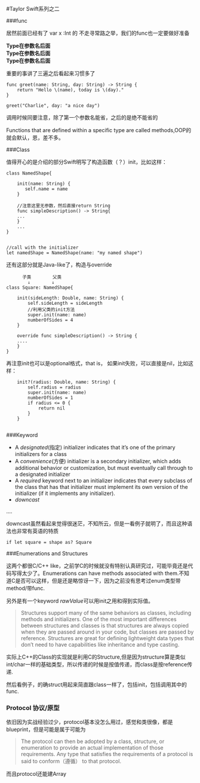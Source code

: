 #Taylor Swift系列之二

###func

居然前面已经有了 var x :Int 的 不走寻常路之举，我们的func也一定要做好准备

**Type在参数名后面**<br /> 
**Type在参数名后面**<br /> 
**Type在参数名后面**<br /> 


重要的事讲了三遍之后看起来习惯多了

```
func greet(name: String, day: String) -> String {
    return "Hello \(name), today is \(day)."
}

greet("Charlie", day: "a nice day")
```
调用时候同要注意，除了第一个参数名能省，之后的是绝不能省的

Functions that are defined within a specific type are called methods,OOP的就会默认，恩，差不多。


###Class

值得开心的是介绍的部分Swift明写了构造函数（？）init，比如这样：

```
class NamedShape{

    init(name: String) {
       self.name = name
    }
    
    //注意这里无参数，然后直接return String
    func simpleDescription() -> String{
    ...
    }
    ...
}
    

//call with the initializer
let namedShape = NamedShape(name: "my named shape")

```

还有这部分就是Java-like了，构造与override

```
	  子类		父类
		↓        ↓
class Square: NamedShape{

	init(sideLength: Double, name: String) {
        self.sideLength = sideLength
        //利用父类的init方法
        super.init(name: name)
        numberOfSides = 4
    }
    
    override func simpleDescription() -> String {
    ....
    }
}

```

再注意init也可以是optional格式，that is， 如果init失败，可以直接是nil，比如这样：

```
    init?(radius: Double, name: String) {
        self.radius = radius
        super.init(name: name)
        numberOfSides = 1
        if radius <= 0 {
            return nil
        }
    }
     
```

###Keyword

- A *designated*(指定) initializer indicates that it’s one of the primary initializers for a class
- A *convenience*(方便) initializer is a secondary initializer, which adds additional behavior or customization, but must eventually call through to a designated initializer
- A *required* keyword next to an initializer indicates that every subclass of the class that has that initializer must implement its own version of the initializer (if it implements any initializer).
- *downcast* 

....



downcast虽然看起来觉得很迷茫，不知所云，但是一看例子就明了，而且这种语法也非常有英语的特质

```
if let square = shape as? Square 
```


###Enumerations and Structures

这两个都很C/C++ like，之前学C的时候就没有特别认真研究过，可能毕竟还是代码写得太少了。Enumerations can have methods associated with them.不知道C是否可以这样，但是还是略惊讶一下，因为之前没有思考过enum类型带method/带func.

另外是有一个keyword *rawValue*可以用init之用和得到实际值。


>Structures support many of the same behaviors as classes, including methods and initializers. One of the most important differences between structures and classes is that structures are always copied when they are passed around in your code, but classes are passed by reference. Structures are great for defining lightweight data types that don’t need to have capabilities like inheritance and type casting.

实际上C++的Class的实现就是利用C的Structure,但是因为structure算是类似int/char一样的基础类型，所以传递的时候是按值传递，而class是按reference传递.

然后看例子，的确struct用起来简直跟class一样了，包括init，包括调用其中的func.

### Protocol 协议/原型

依旧因为实战经验过少，protocol基本没怎么用过，感觉和类很像，都是blueprint，但是可能是属于可能为

>The protocol can then be adopted by a class, structure, or enumeration to provide an actual implementation of those requirements. Any type that satisfies the requirements of a protocol is said to conform（遵循） to that protocol.

而且protocol还能建Array






